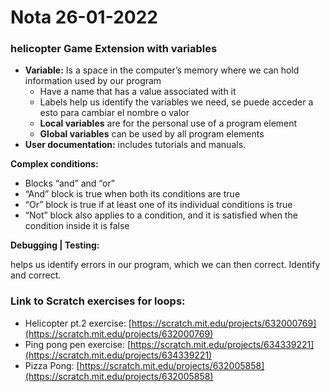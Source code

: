 # Nota 26-01-2022

### helicopter Game Extension with variables

- **Variable:** Is a space in the computer’s memory where we can hold information used by our program
    - Have a name that has a value associated with it
    - Labels help us identify the variables we need, se puede acceder a esto para cambiar el nombre o valor
    - **Local variables** are for the personal use of a program element
    - **Global variables** can be used by all program elements
- **User documentation:** includes tutorials and manuals.

**Complex conditions:**

- Blocks “and” and “or”
- “And” block is true when both its conditions are true
- “Or” block is true if at least one of its individual conditions is true
- “Not” block also applies to a condition, and it is satisfied when the condition inside it is false

**Debugging | Testing:** 

helps us identify errors in our program, which we can then correct. Identify and correct.

### Link to Scratch exercises for loops:

- Helicopter pt.2 exercise: [https://scratch.mit.edu/projects/632000769](https://scratch.mit.edu/projects/632000769)
- Ping pong pen exercise: [https://scratch.mit.edu/projects/634339221](https://scratch.mit.edu/projects/634339221)
- Pizza Pong: [https://scratch.mit.edu/projects/632005858](https://scratch.mit.edu/projects/632005858)